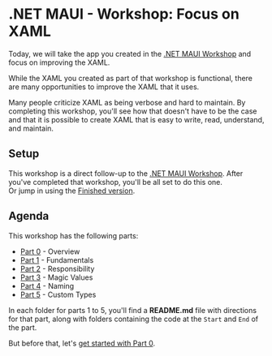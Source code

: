 # .NET MAUI - Workshop: Focus on XAML

Today, we will take the app you created in the [.NET MAUI Workshop](https://github.com/dotnet-presentations/dotnet-maui-workshop) and focus on improving the XAML.

While the XAML you created as part of that workshop is functional, there are many opportunities to improve the XAML that it uses.

Many people criticize XAML as being verbose and hard to maintain. By completing this workshop, you'll see how that doesn't have to be the case and that it is possible to create XAML that is easy to write, read, understand, and maintain.

## Setup

This workshop is a direct follow-up to the [.NET MAUI Workshop](https://github.com/dotnet-presentations/dotnet-maui-workshop). After you've completed that workshop, you'll be all set to do this one.  
Or jump in using the  [Finished version](https://github.com/dotnet-presentations/dotnet-maui-workshop/Finish).

## Agenda

This workshop has the following parts:

* [Part 0](Part%200%20-%20Overview/README.md) - Overview
* [Part 1](Part%201%20-%20Fundamentals/README.md) - Fundamentals
* [Part 2](Part%202%20-%20Responsibility/README.md) - Responsibility
* [Part 3](Part%203%20-%20Magic%20Values/README.md) - Magic Values
* [Part 4](Part%204%20-%20Naming/README.md) - Naming
* [Part 5](Part%205%20-%20Custom%20Types/README.md) - Custom Types

In each folder for parts 1 to 5, you'll find a **README.md** file with directions for that part, along with folders containing the code at the `Start` and `End` of the part.

But before that, let's [get started with Part 0](Part%200%20-%20Overview/README.md).
